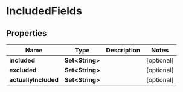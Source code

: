 

# IncludedFields

## Properties

Name | Type | Description | Notes
------------ | ------------- | ------------- | -------------
**included** | **Set&lt;String&gt;** |  |  [optional]
**excluded** | **Set&lt;String&gt;** |  |  [optional]
**actuallyIncluded** | **Set&lt;String&gt;** |  |  [optional]



